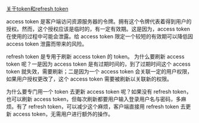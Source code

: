[关于token和refresh token](https://blog.csdn.net/qq_24127857/article/details/80818742)

access token 是客户端访问资源服务器的令牌。拥有这个令牌代表着得到用户的授权。然而，这个授权应该是临时的，有一定有效期。这是因为，access token 在使用的过程中可能会泄露。给 access token 限定一个较短的有效期可以降低因 access token 泄露而带来的风险。

refresh token 是专用于刷新 access token 的 token。
为什么要刷新 access token 呢？一是因为 access token 是有过期时间的，到了过期时间这个 access token 就失效，需要刷新；二是因为一个 access token 会关联一定的用户权限，如果用户授权更改了，这个 access token 需要被刷新以关联新的权限。

为什么要专门用一个 token 去更新 access token 呢？如果没有 refresh token，也可以刷新 access token，但每次刷新都要用户输入登录用户名与密码，多麻烦。有了 refresh token，可以减少这个麻烦，客户端直接用 refresh token 去更新 access token，无需用户进行额外的操作。